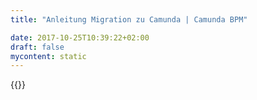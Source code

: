 ```yaml
---
title: "Anleitung Migration zu Camunda | Camunda BPM"

date: 2017-10-25T10:39:22+02:00
draft: false
mycontent: static
---
```

{{<whitepapers-single
title="How to migrate to Camunda"
teaser="<h3>How to migrate processes from existing solutions to Camunda BPM</h3><p>Most organizations don't start on a green field but migrate existing solutions to BPMN 2.0 processes in camunda BPM. Typical examples for such legacy are:</p><ul><li>Third party process engines</li><li>Hard coded applications</li><li>Clumsy constructs consisting of code, database tables, triggers and magic scripts</li><li>Migration is the most important step when going live – this whitepaper summarizes our experience in customer projects.</li></ul>"
mcautomationid="5357f7b5b6"
mcemailid="86ca4bffc4"
hsformid="1149f287-f035-4a53-84e4-4da41ca36271"
pdf="//assets.ctfassets.net/vpidbgnakfvf/B2mUDu6bEkau2cyO0MeEE/6898e6a4171e673ff539a31e72677563/Migrate_to_Camunda.pdf"
thumbnail="//images.ctfassets.net/vpidbgnakfvf/32hgPvCOhqYgS66mIY00yY/a47333d1dd8faef9094556423fb69589/migration_en.jpg">}}